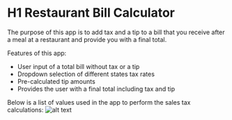 # H1 Restaurant Bill Calculator

The purpose of this app is to add tax and a tip to a bill that you receive after
a meal at a restaurant and provide you with a final total.

Features of this app:
* User input of a total bill without tax or a tip
* Dropdown selection of different states tax rates
* Pre-calculated tip amounts
* Provides the user with a final total including tax and tip

Below is a list of values used in the app to perform the sales tax calculations:
![alt text](https://files.taxfoundation.org/20170203100842/LOST-01-1024x985.png)